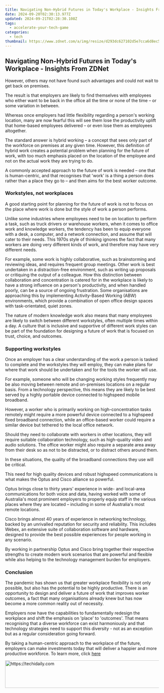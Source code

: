 ```yaml
---
title: Navigating Non-Hybrid Futures in Today's Workplace - Insights From ZDNet
date: 2024-09-20T02:30:13.977Z
updated: 2024-09-21T02:28:30.108Z
tags:
  - accelerate-your-tech-game
categories:
  - tech
thumbnail: https://www.zdnet.com/a/img/resize/d293dc627102d5e7cca6d8ec5470fac64340e20c/2022/06/30/2c6fe0da-8017-4c8a-8214-7c4de540fe84/adobestock-501717973-preview.jpg?width=170&height=128&fit=crop&auto=webp
---
```


## Navigating Non-Hybrid Futures in Today's Workplace - Insights From ZDNet

However, others may not have found such advantages and could not wait to get back on premises.

The result is that employers are likely to find themselves with employees who either want to be back in the office all the time or none of the time – or some variation in between.

Whereas once employers had little flexibility regarding a person's working location, many are now fearful this will see them lose the productivity uplift that home-based employees delivered – or even lose them as employees altogether.

The standard answer is hybrid working – a concept that sees only part of the workforce on premises at any given time. However, this definition of hybrid work creates a potential problem when planning for the future of work, with too much emphasis placed on the location of the employee and not on the actual work they are trying to do.

A commonly accepted approach to the future of work is needed – one that is human-centric, and that recognises that 'work' is a thing a person does rather than a place they go to – and then aims for the best worker outcome.

### **Workstyles, not workplaces**

A good starting point for planning for the future of work is not to focus on the place where work is done but the style of work a person performs.

Unlike some industries where employees need to be on location to perform a task, such as truck drivers or warehouse workers, when it comes to office work and knowledge workers, the tendency has been to equip everyone with a desk, a computer, and a network connection, and assume that will cater to their needs. This 1970s style of thinking ignores the fact that many workers are doing very different kinds of work, and therefore may have very different needs.

For example, some work is highly collaborative, such as brainstorming and reviewing ideas, and requires frequent group meetings. Other work is best undertaken in a distraction-free environment, such as writing up proposals or critiquing the output of a colleague. How this distinction between collaboration and concentration is catered for in the workplace is likely to have a strong influence on a person's productivity, and when handled poorly, can be a source of ongoing frustration. Some organisations are approaching this by implementing Activity-Based Working (ABW) environments, which provide a combination of open office design spaces with task-orientated, quiet zones. 

The nature of modern knowledge work also means that many employees are likely to switch between different workstyles, often multiple times within a day. A culture that is inclusive and supportive of different work styles can be part of the foundation for designing a future of work that is focused on trust, choice, and outcomes. 

### **Supporting workstyles**

Once an employer has a clear understanding of the work a person is tasked to complete and the workstyles they will employ, they can make plans for where that work should be undertaken and for the tools the worker will use.

For example, someone who will be changing working styles frequently may be also moving between remote and on-premises locations on a regular basis. From a technology perspective, this means they are likely to be best served by a highly portable device connected to highspeed mobile broadband.

However, a worker who is primarily working on high-concentration tasks remotely might require a more powerful device connected to a highspeed fixed broadband connection, while an office-based worker could require a similar device but tethered to the local office network. 

Should they need to collaborate with workers in other locations, they will require suitable collaboration technology, such as high-quality video and audio solutions. The office worker might also require a separate area away from their desk so as not to be distracted, or to distract others around them. 

In these situations, the quality of the broadband connections they use will be critical.

This need for high quality devices and robust highspeed communications is what makes the Optus and Cisco alliance so powerful. 

Optus brings close to thirty years' experience in wide- and local-area communications for both voice and data, having worked with some of Australia's most prominent employers to properly equip staff in the various places where they are located – including in some of Australia's most remote locations.

Cisco brings almost 40 years of experience in networking technology, backed by an unrivalled reputation for security and reliability. This includes Webex, an extensive suite of collaboration software and hardware, designed to provide the best possible experiences for people working in any scenario.

By working in partnership Optus and Cisco bring together their respective strengths to create modern work scenarios that are powerful and flexible while also helping to the technology management burden for employers.

### **Conclusion**

The pandemic has shown us that greater workplace flexibility is not only possible, but also has the potential to be highly productive. There is an opportunity to design and deliver a future of work that improves worker outcomes, a fact that many organisations already knew but has now become a more common reality out of necessity.

Employers now have the capabilities to fundamentally redesign the workplace and shift the emphasis on 'place' to 'outcomes'. That means recognising that a diverse workforce can exist harmoniously and that technology strategies need to support this diversity - not as an exception but as a regular consideration going forward.

By taking a human-centric approach to the workplace of the future, employers can make investments today that will deliver a happier and more productive workforce. To learn more, click [here](https://www.optus.com.au/enterprise/ciscowebex)

<ins class="adsbygoogle"
     style="display:block"
     data-ad-format="autorelaxed"
     data-ad-client="ca-pub-7571918770474297"
     data-ad-slot="1223367746"></ins>

<ins class="adsbygoogle"
     style="display:block"
     data-ad-client="ca-pub-7571918770474297"
     data-ad-slot="8358498916"
     data-ad-format="auto"
     data-full-width-responsive="true"></ins>



<!-- affiliate ads begin -->
<a href="https://appsumo.8odi.net/c/5597632/2151868/7443" target="_top" id="2151868">
  <img src="//a.impactradius-go.com/display-ad/7443-2151868" border="0" alt="https://techidaily.com" width="600" height="90"/>
</a>
<img height="0" width="0" src="https://appsumo.8odi.net/i/5597632/2151868/7443" style="position:absolute;visibility:hidden;" border="0" />
<!-- affiliate ads end -->

